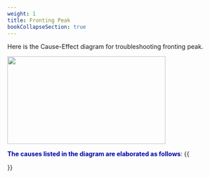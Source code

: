 ```yaml
---
weight: 1
title: Fronting Peak
bookCollapseSection: true
---
```


Here is the Cause-Effect diagram for troubleshooting fronting peak.  

<img width ="360" height= "200" src = "/docs/images/Screenshot 2022-08-23 093050.png" style ="float: middle"/>


**<font color = "#0000a7">The causes listed in the diagram are elaborated as follows</font>**:
{{<section>}}


